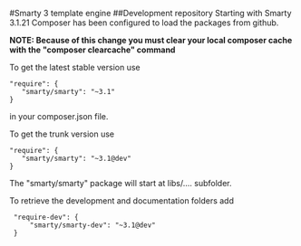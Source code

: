 #Smarty 3 template engine
##Development repository
Starting with Smarty 3.1.21 Composer has been configured to load the packages from github.
 
**NOTE: Because of this change you must clear your local composer cache with the "composer clearcache" command**

To get the latest stable version use

	"require": {
	   "smarty/smarty": "~3.1"
	}

in your composer.json file.
 
 To get the trunk version use

	"require": {
	   "smarty/smarty": "~3.1@dev"
	}

The "smarty/smarty" package will start at libs/....   subfolder.

To retrieve the development and documentation folders add

     "require-dev": {
         "smarty/smarty-dev": "~3.1@dev"
     }
